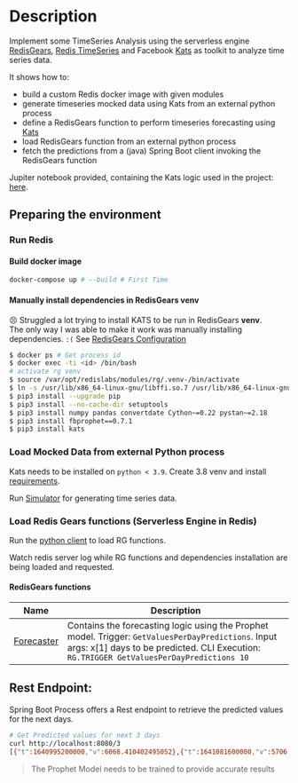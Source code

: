 # Description
Implement some TimeSeries Analysis using the serverless engine [RedisGears](https://redisgears.io/), [Redis TimeSeries](https://redis.io/docs/stack/timeseries/)  and 
Facebook [Kats](https://github.com/facebookresearch/Kats) as toolkit to analyze time series data. 

It shows how to: 
* build a custom Redis docker image with given modules
* generate timeseries mocked data using Kats from an external python process
* define a RedisGears function to perform timeseries forecasting using [Kats](https://github.com/facebookresearch/Kats)
* load RedisGears function from an external python process
* fetch the predictions from a (java) Spring Boot client invoking the RedisGears function

Jupiter notebook provided, containing the Kats logic used in the project: [here](ipynb/kats_101.ipynb). 

## Preparing the environment

### Run Redis 
#### Build docker image
```bash
docker-compose up # --build # First Time
```
#### Manually install dependencies in RedisGears venv
:persevere: Struggled a lot trying to install KATS to be run in RedisGears **venv**.  
The only way I was able to make it work was manually installing dependencies. `:(`
See [RedisGears Configuration](https://oss.redis.com/redisgears/configuration.html)

```bash
$ docker ps # Get process id
$ docker exec -ti <id> /bin/bash
# activate rg venv
$ source /var/opt/redislabs/modules/rg/.venv-/bin/activate
$ ln -s /usr/lib/x86_64-linux-gnu/libffi.so.7 /usr/lib/x86_64-linux-gnu/libffi.so.6
$ pip3 install --upgrade pip
$ pip3 install --no-cache-dir setuptools
$ pip3 install numpy pandas convertdate Cython~=0.22 pystan~=2.18
$ pip3 install fbprophet==0.7.1
$ pip3 install kats
```

### Load Mocked Data from external Python process
Kats needs to be installed on `python < 3.9`. Create 3.8 venv and install [requirements](python/requirements.txt).

Run [Simulator](python/ts-generator.py) for generating time series data.

### Load Redis Gears functions (Serverless Engine in Redis) 
Run the [python client](python/loader-rgs.py) to load RG functions. 

Watch redis server log while RG functions and dependencies installation are being loaded and requested. 

#### RedisGears functions

| Name                                    | Description                                                                                                                                                                         |
|-----------------------------------------|-------------------------------------------------------------------------------------------------------------------------------------------------------------------------------------|
| [Forecaster](python/rg-forecasting.py)  | Contains the forecasting logic using the Prophet model. Trigger: `GetValuesPerDayPredictions`. Input args: x[1] days to be predicted. CLI Execution: `RG.TRIGGER GetValuesPerDayPredictions 10` |

## Rest Endpoint: 

Spring Boot Process offers a Rest endpoint to retrieve the predicted values for the next days.

```bash
# Get Predicted values for next 3 days
curl http://localhost:8080/3
[{"t":1640995200000,"v":6068.410402495052},{"t":1641081600000,"v":5706.191453574134},{"t":1641168000000,"v":5617.7999465757375}]
```

> The Prophet Model needs to be trained to provide accurate results

